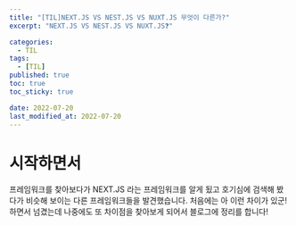 ```yaml
---
title: "[TIL]NEXT.JS VS NEST.JS VS NUXT.JS 무엇이 다른가?"
excerpt: "NEXT.JS VS NEST.JS VS NUXT.JS❓"

categories:
  - TIL
tags:
  - [TIL]
published: true
toc: true
toc_sticky: true

date: 2022-07-20
last_modified_at: 2022-07-20
---
```


# 시작하면서

프레임워크를 찾아보다가 NEXT.JS 라는 프레임워크를 알게 됬고 호기심에 검색해 봤다가 비슷해 보이는 다른 프레임워크들을 발견했습니다.
처음에는 아 이런 차이가 있군! 하면서 넘겼는데 나중에도 또 차이점을 찾아보게 되어서 블로그에 정리를 합니다!
